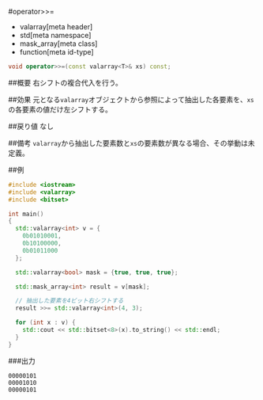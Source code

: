 #operator>>=
* valarray[meta header]
* std[meta namespace]
* mask_array[meta class]
* function[meta id-type]

```cpp
void operator>>=(const valarray<T>& xs) const;
```

##概要
右シフトの複合代入を行う。


##効果
元となる`valarray`オブジェクトから参照によって抽出した各要素を、`xs`の各要素の値だけ左シフトする。


##戻り値
なし


##備考
`valarray`から抽出した要素数と`xs`の要素数が異なる場合、その挙動は未定義。


##例
```cpp
#include <iostream>
#include <valarray>
#include <bitset>

int main()
{
  std::valarray<int> v = {
    0b01010001,
    0b10100000,
    0b01011000
  };

  std::valarray<bool> mask = {true, true, true};

  std::mask_array<int> result = v[mask];

  // 抽出した要素を4ビット右シフトする
  result >>= std::valarray<int>(4, 3);

  for (int x : v) {
    std::cout << std::bitset<8>(x).to_string() << std::endl;
  }
}
```

###出力
```
00000101
00001010
00000101
```


